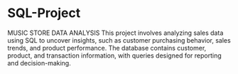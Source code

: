 # SQL-Project
MUSIC STORE DATA ANALYSIS
This project involves analyzing sales data using SQL to uncover insights, such as customer purchasing behavior, sales trends, and product performance. The database contains customer, product, and transaction information, with queries designed for reporting and decision-making.

